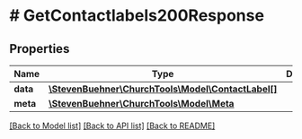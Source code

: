 # # GetContactlabels200Response

## Properties

Name | Type | Description | Notes
------------ | ------------- | ------------- | -------------
**data** | [**\StevenBuehner\ChurchTools\Model\ContactLabel[]**](ContactLabel.md) |  | [optional]
**meta** | [**\StevenBuehner\ChurchTools\Model\Meta**](Meta.md) |  | [optional]

[[Back to Model list]](../../README.md#models) [[Back to API list]](../../README.md#endpoints) [[Back to README]](../../README.md)
